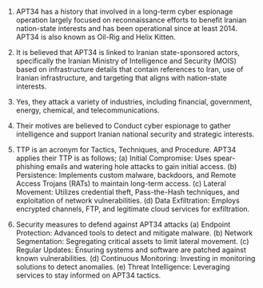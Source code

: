 1. APT34 has a history that involved in a long-term cyber espionage operation largely focused on reconnaissance efforts to benefit Iranian nation-state interests and has been operational since at least 2014. APT34 is also known as Oil-Rig and Helix Kitten.

2. It is believed that APT34 is linked to Iranian state-sponsored actors, specifically the Iranian Ministry of Intelligence and Security (MOIS) based on infrastructure details that contain references to Iran, use of Iranian infrastructure, and targeting that aligns with nation-state interests.

3. Yes, they attack a variety of industries, including financial, government, energy, chemical, and telecommunications.

4. Their motives are believed to Conduct cyber espionage to gather intelligence and support Iranian national security and strategic interests.

5. TTP is an acronym for Tactics, Techniques, and Procedure. 
APT34 applies their TTP is as follows; 
(a) Initial Compromise: Uses spear-phishing emails and watering hole attacks to gain initial access.
(b) Persistence: Implements custom malware, backdoors, and Remote Access Trojans (RATs) to maintain long-term access.
(c) Lateral Movement: Utilizes credential theft, Pass-the-Hash techniques, and exploitation of network vulnerabilities.
(d) Data Exfiltration: Employs encrypted channels, FTP, and legitimate cloud services for exfiltration.

6. Security measures to defend against APT34 attacks 
(a) Endpoint Protection: Advanced tools to detect and mitigate malware.
(b) Network Segmentation: Segregating critical assets to limit lateral movement.
(c) Regular Updates: Ensuring systems and software are patched against known vulnerabilities.
(d) Continuous Monitoring: Investing in monitoring solutions to detect anomalies.
(e) Threat Intelligence: Leveraging services to stay informed on APT34 tactics.
